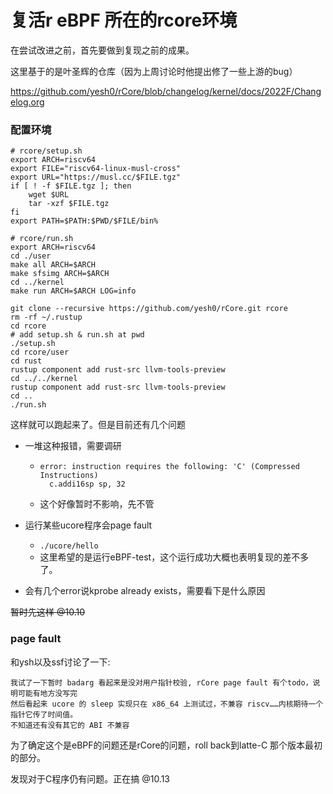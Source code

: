 # 复活r eBPF 所在的rcore环境

在尝试改进之前，首先要做到复现之前的成果。

这里基于的是叶圣辉的仓库（因为上周讨论时他提出修了一些上游的bug）

 https://github.com/yesh0/rCore/blob/changelog/kernel/docs/2022F/Changelog.org

### 配置环境

```shell
# rcore/setup.sh
export ARCH=riscv64
export FILE="riscv64-linux-musl-cross"
export URL="https://musl.cc/$FILE.tgz"
if [ ! -f $FILE.tgz ]; then
    wget $URL
    tar -xzf $FILE.tgz
fi
export PATH=$PATH:$PWD/$FILE/bin%
```

```shell
# rcore/run.sh
export ARCH=riscv64
cd ./user
make all ARCH=$ARCH
make sfsimg ARCH=$ARCH
cd ../kernel
make run ARCH=$ARCH LOG=info
```

```shell
git clone --recursive https://github.com/yesh0/rCore.git rcore
rm -rf ~/.rustup
cd rcore
# add setup.sh & run.sh at pwd
./setup.sh
cd rcore/user
cd rust
rustup component add rust-src llvm-tools-preview
cd ../../kernel
rustup component add rust-src llvm-tools-preview
cd ..
./run.sh
```

这样就可以跑起来了。但是目前还有几个问题

- 一堆这种报错，需要调研

  - ```
    error: instruction requires the following: 'C' (Compressed Instructions)
      c.addi16sp sp, 32

  - 这个好像暂时不影响，先不管

- 运行某些ucore程序会page fault

  - `./ucore/hello` 
  - 这里希望的是运行eBPF-test，这个运行成功大概也表明复现的差不多了。

- 会有几个error说kprobe already exists，需要看下是什么原因



<del>暂时先这样 @10.10</del>

### page fault

和ysh以及ssf讨论了一下:

```
我试了一下暂时 badarg 看起来是没对用户指针校验, rCore page fault 有个todo，说明可能有地方没写完
然后看起来 ucore 的 sleep 实现只在 x86_64 上测试过，不兼容 riscv……内核期待一个指针它传了时间值。
不知道还有没有其它的 ABI 不兼容

```

为了确定这个是eBPF的问题还是rCore的问题，roll back到latte-C 那个版本最初的部分。

发现对于C程序仍有问题。正在搞 @10.13



